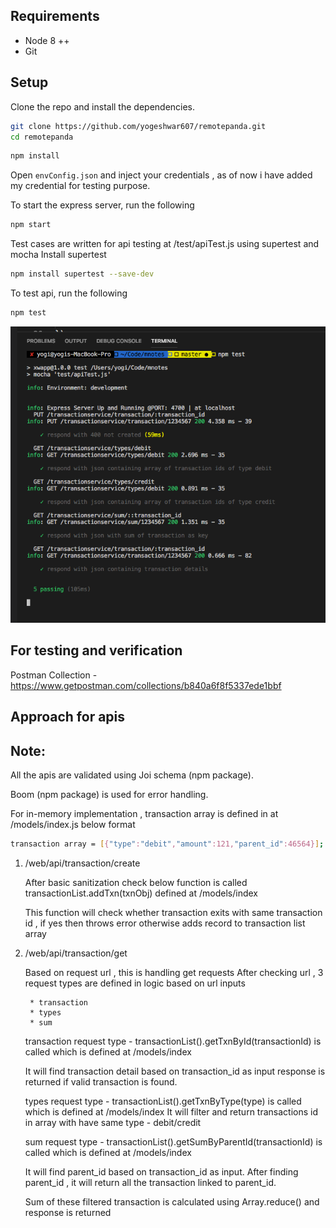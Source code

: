
## Requirements

* Node 8 ++ 
* Git

## Setup

Clone the repo and install the dependencies.

```bash
git clone https://github.com/yogeshwar607/remotepanda.git
cd remotepanda
```

```bash
npm install
```

Open `envConfig.json` and inject your credentials , as of now i have added my credential for testing purpose.


To start the express server, run the following
```bash
npm start 
```

Test cases are written for api testing at /test/apiTest.js using supertest and mocha
Install supertest 
```bash
npm install supertest --save-dev
```

To test api, run the following
```bash
npm test 
```

![test cases](https://raw.githubusercontent.com/yogeshwar607/LOCO/master/testresult.png)



## For testing and verification

Postman Collection - https://www.getpostman.com/collections/b840a6f8f5337ede1bbf


## Approach for apis 

## Note:

All the apis are validated using Joi schema (npm package).

Boom (npm package) is used for error handling.

For in-memory implementation , transaction array is defined in at /models/index.js below format  

```bash
transaction array = [{"type":"debit","amount":121,"parent_id":46564}];
```
1. /web/api/transaction/create

    After basic sanitization check below function is called 
    transactionList.addTxn(txnObj) defined at /models/index 
    
    This function will check whether transaction exits with same transaction id , 
    if yes then throws error otherwise adds record to transaction list array

2. /web/api/transaction/get

   Based on request url , this is handling get requests
   After checking url , 3 request types are defined in logic based on url inputs
        
        * transaction
        * types
        * sum

    transaction request type - transactionList().getTxnById(transactionId) is called 
    which is defined at /models/index

    It will find transaction detail based on transaction_id as input
    response is returned if valid transaction is found.

    types request type - transactionList().getTxnByType(type) is called 
    which is defined at /models/index
        It will filter and return transactions id in array with have same type - debit/credit

    sum request type - transactionList().getSumByParentId(transactionId) is called 
    which is defined at /models/index

    It will find parent_id based on transaction_id as input.
    After finding parent_id , it will return all the transaction linked to parent_id.

    Sum of these filtered transaction is calculated using Array.reduce() and response is returned


